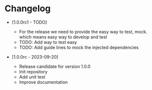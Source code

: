 # Changelog
- [1.0.0rc1 - TODO]
  - For the release we need to provide the easy way to test, mock. which means
  easy way to develop and test
  - TODO: Add way to test easy
  - TODO: Add guide lines to mock the injected dependencies

- [1.0.0rc - 2023-09-20] 
  - Release candidate for version 1.0.0
  - Init repository
  - Add unit test
  - Improve documentation
  